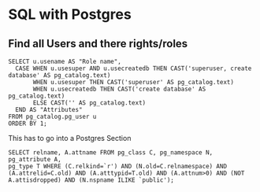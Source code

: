 # SQL with Postgres

## Find all Users and there rights/roles
```
SELECT u.usename AS "Role name",
  CASE WHEN u.usesuper AND u.usecreatedb THEN CAST('superuser, create
database' AS pg_catalog.text)
       WHEN u.usesuper THEN CAST('superuser' AS pg_catalog.text)
       WHEN u.usecreatedb THEN CAST('create database' AS
pg_catalog.text)
       ELSE CAST('' AS pg_catalog.text)
  END AS "Attributes"
FROM pg_catalog.pg_user u
ORDER BY 1;
```


This has to go into a Postgres Section
```
SELECT relname, A.attname FROM pg_class C, pg_namespace N, pg_attribute A, 
pg_type T WHERE (C.relkind=`r') AND (N.old=C.relnamespace) AND 
(A.attrelid=C.old) AND (A.atttypid=T.old) AND (A.attnum>0) AND (NOT A.attisdropped) AND (N.nspname ILIKE `public');
```
